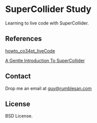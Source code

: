 # SuperCollider Study

Learning to live code with SuperCollider.


## References

[howto_co34pt_liveCode](https://theseanco.github.io/howto_co34pt_liveCode/)

[A Gentle Introduction To SuperCollider](https://ccrma.stanford.edu/~ruviaro/texts/A_Gentle_Introduction_To_SuperCollider.pdf)


## Contact

Drop me an email at guy@rumblesan.com


## License

BSD License.

